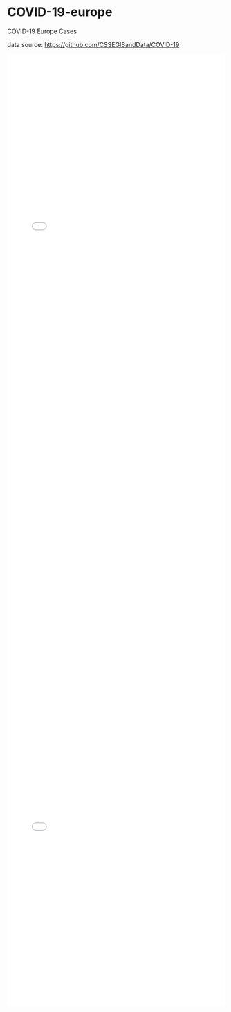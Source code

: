 # COVID-19-europe
COVID-19 Europe Cases

data source: https://github.com/CSSEGISandData/COVID-19

<iframe title="Coronavirus COVID-19 Austria per 100.000 residents " aria-label="Interactive line chart" id="datawrapper-chart-c5WUb" src="//datawrapper.dwcdn.net/c5WUb/1/" scrolling="no" frameborder="0" style="width: 0; min-width: 100% !important; border: none;" height="1500"></iframe><script type="text/javascript">!function(){"use strict";window.addEventListener("message",function(a){if(void 0!==a.data["datawrapper-height"])for(var e in a.data["datawrapper-height"]){var t=document.getElementById("datawrapper-chart-"+e)||document.querySelector("iframe[src*='"+e+"']");t&&(t.style.height=a.data["datawrapper-height"][e]+"px")}})}();
</script>

<iframe title="Coronavirus COVID-19 Austria" aria-label="Interactive line chart" id="datawrapper-chart-9V1Qg" src="//datawrapper.dwcdn.net/9V1Qg/2/" scrolling="no" frameborder="0" style="width: 0; min-width: 100% !important; border: none;" height="700"></iframe><script type="text/javascript">!function(){"use strict";window.addEventListener("message",function(a){if(void 0!==a.data["datawrapper-height"])for(var e in a.data["datawrapper-height"]){var t=document.getElementById("datawrapper-chart-"+e)||document.querySelector("iframe[src*='"+e+"']");t&&(t.style.height=a.data["datawrapper-height"][e]+"px")}})}();
</script>

